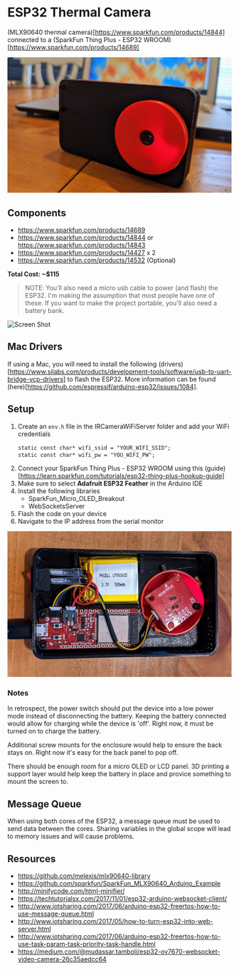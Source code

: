 # ESP32 Thermal Camera

(MLX90640 thermal camera)[https://www.sparkfun.com/products/14844] connected to a (SparkFun Thing Plus - ESP32 WROOM)[https://www.sparkfun.com/products/14689]

![Screen Shot](enclosure/camera01.jpg)

## Components

- https://www.sparkfun.com/products/14689
- https://www.sparkfun.com/products/14844 or https://www.sparkfun.com/products/14843
- https://www.sparkfun.com/products/14427 x 2
- https://www.sparkfun.com/products/14532 (Optional)

**Total Cost: ~$115**

> NOTE: You'll also need a micro usb cable to power (and flash) the ESP32. I'm making the assumption that most people have one of these. If you want to make the project portable, you'll also need a battery bank.
 
![Screen Shot](enclosure/camera.gif)

## Mac Drivers

If using a Mac, you will need to install the following (drivers)[https://www.silabs.com/products/development-tools/software/usb-to-uart-bridge-vcp-drivers] to flash the ESP32. More information can be found (here)[https://github.com/espressif/arduino-esp32/issues/1084].

## Setup

1. Create an `env.h` file in the IRCameraWiFiServer folder and add your WiFi credentials
   ```
   static const char* wifi_ssid = "YOUR_WIFI_SSID";
   static const char* wifi_pw = "YOU_WIFI_PW";
   ```
2. Connect your SparkFun Thing Plus - ESP32 WROOM using this (guide)[https://learn.sparkfun.com/tutorials/esp32-thing-plus-hookup-guide] 
3. Make sure to select **Adafruit ESP32 Feather** in the Arduino IDE
4. Install the following libraries
   - SparkFun_Micro_OLED_Breakout
   - WebSocketsServer
5. Flash the code on your device
6. Navigate to the IP address from the serial monitor

![Screen Shot](enclosure/camera02.jpg)

### Notes

In retrospect, the power switch should put the device into a low power mode instead of disconnecting the battery. Keeping the battery connected would allow for charging while the device is 'off'. Right now, it must be turned on to charge the battery.

Additional screw mounts for the enclosure would help to ensure the back stays on. Right now it's easy for the back panel to pop off.

There should be enough room for a micro OLED or LCD panel. 3D printing a support layer would help keep the battery in place and provice something to mount the screen to.

## Message Queue

When using both cores of the ESP32, a message queue must be used to send data between the cores. Sharing variables in the global scope will lead to memory issues and will cause problems.

## Resources

- https://github.com/melexis/mlx90640-library
- https://github.com/sparkfun/SparkFun_MLX90640_Arduino_Example
- http://minifycode.com/html-minifier/
- https://techtutorialsx.com/2017/11/01/esp32-arduino-websocket-client/
- http://www.iotsharing.com/2017/06/arduino-esp32-freertos-how-to-use-message-queue.html
- http://www.iotsharing.com/2017/05/how-to-turn-esp32-into-web-server.html
- http://www.iotsharing.com/2017/06/arduino-esp32-freertos-how-to-use-task-param-task-priority-task-handle.html
- https://medium.com/@mudassar.tamboli/esp32-ov7670-websocket-video-camera-26c35aedcc64
